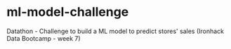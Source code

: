 # ml-model-challenge
Datathon - Challenge to build a ML model to predict stores' sales (Ironhack Data Bootcamp - week 7)
